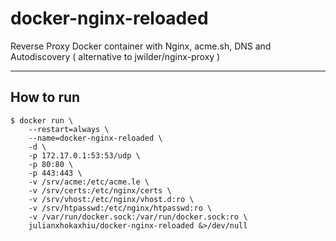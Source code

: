 # docker-nginx-reloaded
Reverse Proxy Docker container with Nginx, acme.sh, DNS and Autodiscovery ( alternative to jwilder/nginx-proxy )

---

## How to run

```shell
$ docker run \
    --restart=always \
    --name=docker-nginx-reloaded \
    -d \
    -p 172.17.0.1:53:53/udp \
    -p 80:80 \
    -p 443:443 \
    -v /srv/acme:/etc/acme.le \
    -v /srv/certs:/etc/nginx/certs \
    -v /srv/vhost:/etc/nginx/vhost.d:ro \
    -v /srv/htpasswd:/etc/nginx/htpasswd:ro \
    -v /var/run/docker.sock:/var/run/docker.sock:ro \
    julianxhokaxhiu/docker-nginx-reloaded &>/dev/null
```
